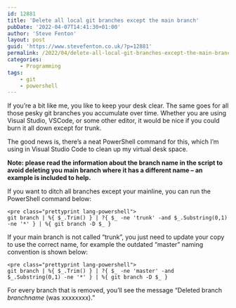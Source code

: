 ```yaml
---
id: 12881
title: 'Delete all local git branches except the main branch'
pubDate: '2022-04-07T14:41:30+01:00'
author: 'Steve Fenton'
layout: post
guid: 'https://www.stevefenton.co.uk/?p=12881'
permalink: /2022/04/delete-all-local-git-branches-except-the-main-branch/
categories:
    - Programming
tags:
    - git
    - powershell
---
```


If you’re a bit like me, you like to keep your desk clear. The same goes for all those pesky git branches you accumulate over time. Whether you are using Visual Studio, VSCode, or some other editor, it would be nice if you could burn it all down except for trunk.

The good news is, there’s a neat PowerShell command for this, which I’m using in Visual Studio Code to clean up my virtual desk space.

**Note: please read the information about the branch name in the script to avoid deleting you main branch where it has a different name – an example is included to help.**

If you want to ditch all branches except your mainline, you can run the PowerShell command below:

```
<pre class="prettyprint lang-powershell">
git branch | %{ $_.Trim() } | ?{ $_ -ne 'trunk' -and $_.Substring(0,1) -ne '*' } | %{ git branch -D $_ }
```

If your main branch is not called “trunk”, you just need to update your copy to use the correct name, for example the outdated “master” naming convention is shown below:

```
<pre class="prettyprint lang-powershell">
git branch | %{ $_.Trim() } | ?{ $_ -ne 'master' -and $_.Substring(0,1) -ne '*' } | %{ git branch -D $_ }
```

For every branch that is removed, you’ll see the message “Deleted branch *branchname* (was xxxxxxxx).”